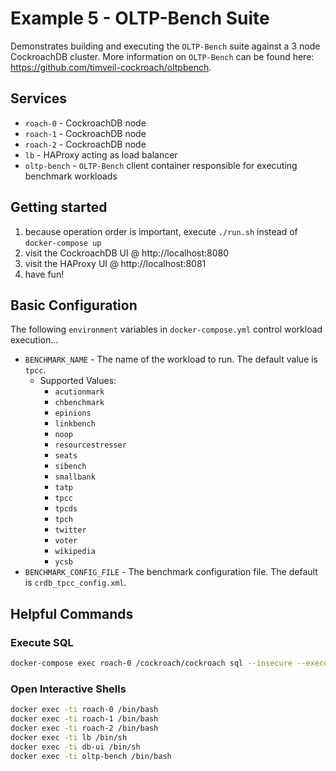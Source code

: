 # Example 5 - OLTP-Bench Suite
Demonstrates building and executing the `OLTP-Bench` suite against a 3 node CockroachDB cluster.  More information on `OLTP-Bench` can be found here: https://github.com/timveil-cockroach/oltpbench.

## Services
* `roach-0` - CockroachDB node
* `roach-1` - CockroachDB node
* `roach-2` - CockroachDB node
* `lb` - HAProxy acting as load balancer
* `oltp-bench` - `OLTP-Bench` client container responsible for executing benchmark workloads

## Getting started
1) because operation order is important, execute `./run.sh` instead of `docker-compose up`
2) visit the CockroachDB UI @ http://localhost:8080
3) visit the HAProxy UI @ http://localhost:8081
4) have fun!

## Basic Configuration
The following `environment` variables in `docker-compose.yml` control workload execution...
* `BENCHMARK_NAME` - The name of the workload to run.  The default value is `tpcc`.
    * Supported Values:
        * `acutionmark`
        * `chbenchmark`
        * `epinions`
        * `linkbench`
        * `noop`
        * `resourcestresser`
        * `seats`
        * `sibench`
        * `smallbank`
        * `tatp`
        * `tpcc`
        * `tpcds`
        * `tpch`
        * `twitter`
        * `voter`
        * `wikipedia`
        * `ycsb`
* `BENCHMARK_CONFIG_FILE` - The benchmark configuration file.  The default is `crdb_tpcc_config.xml`.

## Helpful Commands

### Execute SQL
```bash
docker-compose exec roach-0 /cockroach/cockroach sql --insecure --execute="create database tpcc;"
```

### Open Interactive Shells
```bash
docker exec -ti roach-0 /bin/bash
docker exec -ti roach-1 /bin/bash
docker exec -ti roach-2 /bin/bash
docker exec -ti lb /bin/sh
docker exec -ti db-ui /bin/sh
docker exec -ti oltp-bench /bin/bash
```
